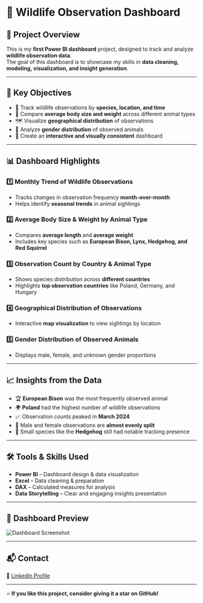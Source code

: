 # 🐾 Wildlife Observation Dashboard

## 📌 Project Overview
This is my **first Power BI dashboard** project, designed to track and analyze **wildlife observation data**.  
The goal of this dashboard is to showcase my skills in **data cleaning, modeling, visualization, and insight generation**.

---

## 🎯 Key Objectives
- 📅 Track wildlife observations by **species, location, and time**  
- 📏 Compare **average body size and weight** across different animal types  
- 🗺 Visualize **geographical distribution** of observations  
- 🚻 Analyze **gender distribution** of observed animals  
- 🎨 Create an **interactive and visually consistent** dashboard

---

## 📊 Dashboard Highlights

### 1️⃣ Monthly Trend of Wildlife Observations
- Tracks changes in observation frequency **month-over-month**  
- Helps identify **seasonal trends** in animal sightings

### 2️⃣ Average Body Size & Weight by Animal Type
- Compares **average length** and **average weight**  
- Includes key species such as **European Bison, Lynx, Hedgehog, and Red Squirrel**

### 3️⃣ Observation Count by Country & Animal Type
- Shows species distribution across **different countries**  
- Highlights **top observation countries** like Poland, Germany, and Hungary

### 4️⃣ Geographical Distribution of Observations
- Interactive **map visualization** to view sightings by location

### 5️⃣ Gender Distribution of Observed Animals
- Displays male, female, and unknown gender proportions

---

## 📈 Insights from the Data
- 🏆 **European Bison** was the most frequently observed animal  
- 🌍 **Poland** had the highest number of wildlife observations  
- 📈 Observation counts peaked in **March 2024**  
- 🚻 Male and female observations are **almost evenly split**  
- 🦔 Small species like the **Hedgehog** still had notable tracking presence

---

## 🛠 Tools & Skills Used
- **Power BI** – Dashboard design & data visualization  
- **Excel** – Data cleaning & preparation  
- **DAX** – Calculated measures for analysis  
- **Data Storytelling** – Clear and engaging insights presentation

---

## 📸 Dashboard Preview
![Dashboard Screenshot](Images/dashboard_preview.png)

---

## 📬 Contact
💼 [LinkedIn Profile](https://www.linkedin.com/in/dev-virani-a19452350/)

---

⭐ **If you like this project, consider giving it a star on GitHub!**

